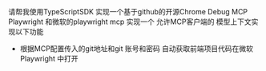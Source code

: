 请帮我使用TypeScriptSDK 实现一个基于github的开源Chrome Debug MCP Playwright 和微软的playwright mcp 实现一个 允许MCP客户端的 模型上下文实现以下功能

- 根据MCP配置传入的git地址和git 账号和密码 自动获取前端项目代码在微软 Playwright 中打开

